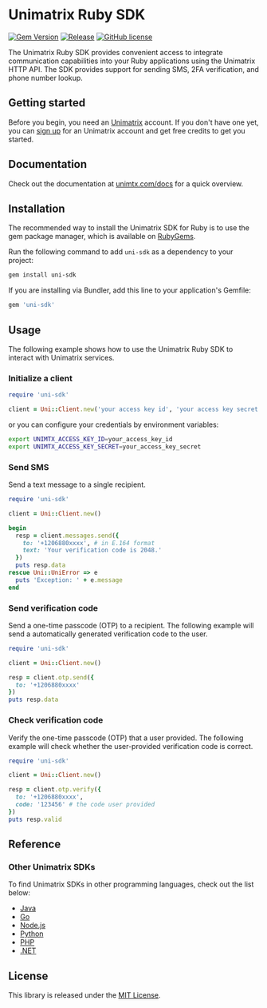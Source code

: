 # Unimatrix Ruby SDK

[![Gem Version](https://img.shields.io/gem/v/uni-sdk.svg)](https://rubygems.org/gems/uni-sdk) [![Release](https://img.shields.io/github/release/unimtx/uni-ruby-sdk.svg)](https://github.com/unimtx/uni-ruby-sdk/releases/latest) [![GitHub license](https://img.shields.io/badge/license-MIT-brightgreen.svg)](https://github.com/unimtx/uni-ruby-sdk/blob/main/LICENSE)

The Unimatrix Ruby SDK provides convenient access to integrate communication capabilities into your Ruby applications using the Unimatrix HTTP API. The SDK provides support for sending SMS, 2FA verification, and phone number lookup.

## Getting started

Before you begin, you need an [Unimatrix](https://www.unimtx.com/) account. If you don't have one yet, you can [sign up](https://www.unimtx.com/signup?s=ruby.sdk.gh) for an Unimatrix account and get free credits to get you started.

## Documentation

Check out the documentation at [unimtx.com/docs](https://www.unimtx.com/docs) for a quick overview.

## Installation

The recommended way to install the Unimatrix SDK for Ruby is to use the gem package manager, which is available on [RubyGems](https://rubygems.org/gems/uni-sdk).

Run the following command to add `uni-sdk` as a dependency to your project:

```bash
gem install uni-sdk
```

If you are installing via Bundler, add this line to your application's Gemfile:

```ruby
gem 'uni-sdk'
```

## Usage

The following example shows how to use the Unimatrix Ruby SDK to interact with Unimatrix services.

### Initialize a client

```ruby
require 'uni-sdk'

client = Uni::Client.new('your access key id', 'your access key secret')
```

or you can configure your credentials by environment variables:

```sh
export UNIMTX_ACCESS_KEY_ID=your_access_key_id
export UNIMTX_ACCESS_KEY_SECRET=your_access_key_secret
```

### Send SMS

Send a text message to a single recipient.

```ruby
require 'uni-sdk'

client = Uni::Client.new()

begin
  resp = client.messages.send({
    to: '+1206880xxxx', # in E.164 format
    text: 'Your verification code is 2048.'
  })
  puts resp.data
rescue Uni::UniError => e
  puts 'Exception: ' + e.message
end
```

### Send verification code

Send a one-time passcode (OTP) to a recipient. The following example will send a automatically generated verification code to the user.

```ruby
require 'uni-sdk'

client = Uni::Client.new()

resp = client.otp.send({
  to: '+1206880xxxx'
})
puts resp.data
```

### Check verification code

Verify the one-time passcode (OTP) that a user provided. The following example will check whether the user-provided verification code is correct.

```ruby
require 'uni-sdk'

client = Uni::Client.new()

resp = client.otp.verify({
  to: '+1206880xxxx',
  code: '123456' # the code user provided
})
puts resp.valid
```

## Reference

### Other Unimatrix SDKs

To find Unimatrix SDKs in other programming languages, check out the list below:

- [Java](https://github.com/unimtx/uni-java-sdk)
- [Go](https://github.com/unimtx/uni-go-sdk)
- [Node.js](https://github.com/unimtx/uni-node-sdk)
- [Python](https://github.com/unimtx/uni-python-sdk)
- [PHP](https://github.com/unimtx/uni-php-sdk)
- [.NET](https://github.com/unimtx/uni-dotnet-sdk)

## License

This library is released under the [MIT License](https://github.com/unimtx/uni-ruby-sdk/blob/main/LICENSE).
